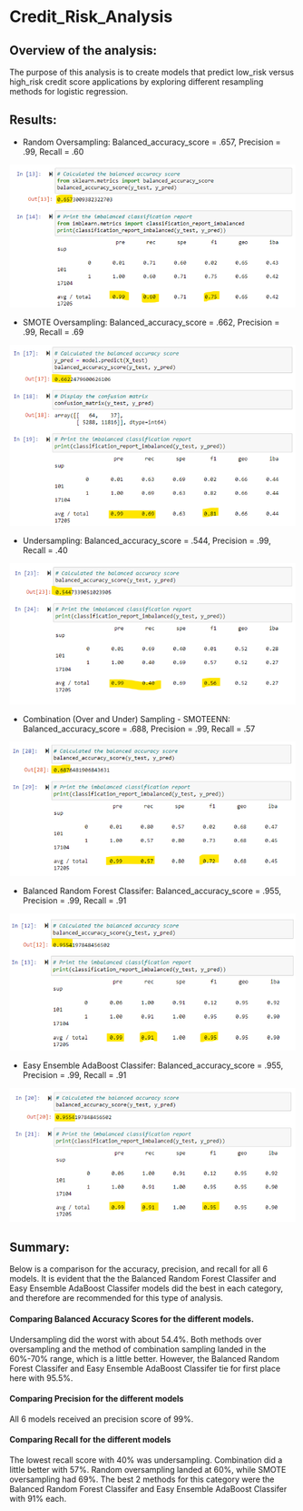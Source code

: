 # Credit_Risk_Analysis

## Overview of the analysis: 
The purpose of this analysis is to create models that predict low_risk versus high_risk credit score applications by exploring different resampling methods for logistic regression.

## Results: 

 - Random Oversampling: Balanced_accuracy_score = .657, Precision = .99, Recall = .60

![](images/Roversampling.png)

 - SMOTE Oversampling: Balanced_accuracy_score = .662, Precision = .99, Recall = .69 

![](images/SMOTEoversampling.png)

 - Undersampling: Balanced_accuracy_score = .544, Precision = .99, Recall = .40

![](images/Undersampling.png)

 - Combination (Over and Under) Sampling - SMOTEENN: Balanced_accuracy_score = .688, Precision = .99, Recall = .57

![](images/SMOTEENN.png)

 - Balanced Random Forest Classifer: Balanced_accuracy_score = .955, Precision = .99, Recall = .91

![](images/brfc.png)

 - Easy Ensemble AdaBoost Classifer: Balanced_accuracy_score = .955, Precision = .99, Recall = .91

![](images/ensemble.png)

## Summary: 
Below is a comparison for the accuracy, precision, and recall for all 6 models. It is evident that the the Balanced Random Forest Classifer and Easy Ensemble AdaBoost Classifer models did the best in each category, and therefore are recommended for this type of analysis.

#### Comparing Balanced Accuracy Scores for the different models. 
Undersampling did the worst with about 54.4%. Both methods over oversampling and the method of combination sampling landed in the 60%-70% range, which is a little better. However, the Balanced Random Forest Classifer and Easy Ensemble AdaBoost Classifer tie for first place here with 95.5%.

#### Comparing Precision for the different models
All 6 models received an precision score of 99%. 

#### Comparing Recall for the different models
The lowest recall score with 40% was undersampling. Combination did a little better with 57%. Random oversampling landed at 60%, while SMOTE oversampling had 69%. The best 2 methods for this category were the Balanced Random Forest Classifer and Easy Ensemble AdaBoost Classifer with 91% each.

